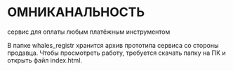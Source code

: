 # ОМНИКАНАЛЬНОСТЬ
сервис для оплаты любым платёжным инструментом 


В папке whales_registr хранится архив прототипа сервиса со стороны продавца. Чтобы просмотреть работу, требуется скачать папку на ПК и открыть файл index.html.
